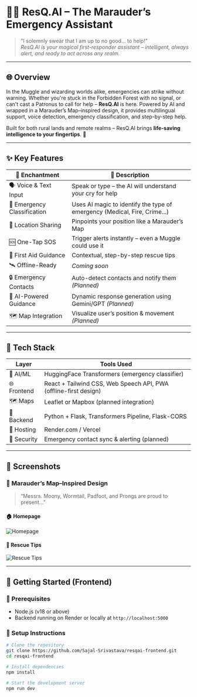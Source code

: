 # 🧙‍♂️ ResQ.AI – The Marauder’s Emergency Assistant

> "I solemnly swear that I am up to no good… to help!"  
> *ResQ.AI is your magical first-responder assistant – intelligent, always alert, and ready to act across any realm.*

---

## 🌐 Overview

In the Muggle and wizarding worlds alike, emergencies can strike without warning. Whether you're stuck in the Forbidden Forest with no signal, or can't cast a Patronus to call for help – **ResQ.AI** is here. Powered by AI and wrapped in a Marauder’s Map–inspired design, it provides multilingual support, voice detection, emergency classification, and step-by-step help.

Built for both rural lands and remote realms – ResQ.AI brings **life-saving intelligence to your fingertips**. 🧠

---

## ✨ Key Features

| 🔮 Enchantment               | 📝 Description                                                                 |
|-----------------------------|---------------------------------------------------------------------------------|
| 🗣️ Voice & Text Input       | Speak or type – the AI will understand your cry for help                       |
| 🤖 Emergency Classification | Uses AI magic to identify the type of emergency (Medical, Fire, Crime...)      |
| 📍 Location Sharing         | Pinpoints your position like a Marauder’s Map                                  |
| 🆘 One-Tap SOS              | Trigger alerts instantly – even a Muggle could use it                          |
| 🧭 First Aid Guidance       | Contextual, step-by-step rescue tips                                           |
| 🛰️ Offline-Ready            | *Coming soon*                                           |
| 🔒 Emergency Contacts       | Auto-detect contacts and notify them *(Planned)*                               |
| 🧠 AI-Powered Guidance      | Dynamic response generation using Gemini/GPT *(Planned)*                       |
| 🗺️ Map Integration          | Visualize user’s position & movement *(Planned)*                               |

---

## 🧰 Tech Stack

| Layer         | Tools Used                                                                 |
|---------------|-----------------------------------------------------------------------------|
| 🧠 AI/ML       | HuggingFace Transformers (emergency classifier)                            |
| 🌐 Frontend    | React + Tailwind CSS, Web Speech API, PWA (offline-first design)           |
| 🗺️ Maps       | Leaflet or Mapbox (planned integration)                                     |
| 🔧 Backend     | Python + Flask, Transformers Pipeline, Flask-CORS                          |
| 🚀 Hosting     | Render.com / Vercel                                                        |
| 🔐 Security    | Emergency contact sync & alerting (planned)                                |

---

## 📸 Screenshots

### 🧭 Marauder’s Map–Inspired Design

> “Messrs. Moony, Wormtail, Padfoot, and Prongs are proud to present…”

#### 🏠 Homepage

![Homepage](./assets/home-resqai.png)

#### 🧠 Rescue Tips

![Rescue Tips](./assets/rescue-tips.png)

---

## 🚀 Getting Started (Frontend)

### 🔧 Prerequisites

- Node.js (v18 or above)
- Backend running on Render or locally at `http://localhost:5000`

### 🧪 Setup Instructions

```bash
# Clone the repository
git clone https://github.com/Sajal-Srivastava/resqai-frontend.git
cd resqai-frontend

# Install dependencies
npm install

# Start the development server
npm run dev
